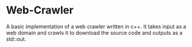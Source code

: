 # Web-Crawler
A basic implementation of a web crawler written in c++. It takes input as a web domain and crawls it to download the source code and outputs as a std::out.
